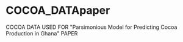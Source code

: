 # COCOA_DATApaper
COCOA DATA USED FOR "Parsimonious Model for Predicting Cocoa Production in Ghana" PAPER
